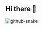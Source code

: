 ## Hi there 👋

<!--
**andreadegirolamo99/andreadegirolamo99** is a ✨ _special_ ✨ repository because its `README.md` (this file) appears on your GitHub profile.

Here are some ideas to get you started:

- 🔭 I’m currently working on ...
- 🌱 I’m currently learning ...
- 👯 I’m looking to collaborate on ...
- 🤔 I’m looking for help with ...
- 💬 Ask me about ...
- 📫 How to reach me: ...
- 😄 Pronouns: ...
- ⚡ Fun fact: ...
-->

<picture>
  <source media="(prefers-color-scheme: dark)" srcset="https://raw.githubusercontent.com/andreadegirolamo99/mtandreadegirolamo99/output/github-snake-dark.svg" />
  <source media="(prefers-color-scheme: light)" srcset="https://raw.githubusercontent.com/andreadegirolamo99/andreadegirolamo99/output/github-snake.svg" />
  <img alt="github-snake" src="https://raw.githubusercontent.com/andreadegirolamo99/andreadegirolamo99/output/github-snake.svg" />
</picture>
